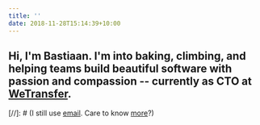 ```yaml
---
title: ''
date: 2018-11-28T15:14:39+10:00
---
```


## **Hi, I'm Bastiaan.** I'm into baking, climbing, and helping teams build beautiful software with passion and compassion -- currently as CTO at [WeTransfer](https://wetransfer.com). 

[//]: # (I still use [email](mailto:hi@bastiaan.cc). Care to know [more](#)?)
